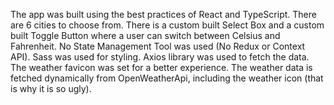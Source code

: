 The app was built using the best practices of React and TypeScript. There are 6 cities to choose from. There is a custom built Select Box and a custom built Toggle Button where a user can switch between Celsius and Fahrenheit. No State Management Tool was used (No Redux or Context API). Sass was used for styling. Axios library was used to fetch the data. The weather favicon was set for a better experience.
The weather data is fetched dynamically from OpenWeatherApi, including the weather icon (that is why it is so ugly).
